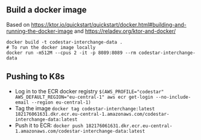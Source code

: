## Build a docker image

Based on https://ktor.io/quickstart/quickstart/docker.html#building-and-running-the-docker-image and https://reladev.org/ktor-and-docker/

```
docker build -t codestar-interchange-data .
# To run the docker image locally
docker run -m512M --cpus 2 -it -p 8089:8089 --rm codestar-interchange-data
```

## Pushing to K8s

* Log in to the ECR docker registry `$(AWS_PROFILE="codestar" AWS_DEFAULT_REGION="eu-central-1" aws ecr get-login --no-include-email --region eu-central-1)`
* Tag the image `docker tag codestar-interchange:latest 182176061631.dkr.ecr.eu-central-1.amazonaws.com/codestar-interchange-data:latest`
* Push it to ECR: `docker push 182176061631.dkr.ecr.eu-central-1.amazonaws.com/codestar-interchange-data:latest`

